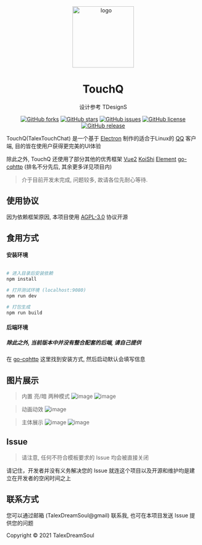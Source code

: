 <div align="center">

  <img width="160" src="https://i.loli.net/2021/10/05/yP5d6Aw19jRNUc7.png" alt="logo">

  <h1>TouchQ</h1>

设计参考 TDesignS

[![GitHub forks](https://img.shields.io/github/forks/TalexDreamSoul/touchq?style=flat-square)](https://github.com/TalexDreamSoul/touchq/network)
[![GitHub stars](https://img.shields.io/github/stars/TalexDreamSoul/touchq?style=flat-square)](https://github.com/TalexDreamSoul/touchq/stargazers)
[![GitHub issues](https://img.shields.io/github/issues/TalexDreamSoul/touchq?style=flat-square)](https://github.com/TalexDreamSoul/touchq/issues)
[![GitHub license](https://img.shields.io/github/license/TalexDreamSoul/touchq?style=flat-square)](https://github.com/TalexDreamSoul/touchq/blob/main/LICENSE)
[![GitHub release](https://img.shields.io/badge/release-1.0.0--beta-1b7cb9?style=flat-square)](https://github.com/TalexDreamSoul/touchq/releases)

</div>

TouchQ(TalexTouchChat) 是一个基于 [Electron](https://www.electronjs.org/) 制作的适合于Linux的 [QQ](https://im.qq.com/) 客户端, 目的皆在使用户获得更完美的UI体验

除此之外, TouchQ 还使用了部分其他的优秀框架 [Vue2](https://cn.vuejs.org/) [KoiShi](https://koishi.js.org/) [Element](https://element.eleme.io/#/zh-CN) [go-cqhttp](https://github.com/Mrs4s/go-cqhttp) (排名不分先后, 其余更多详见项目内)

<div align="center">
</div>

> 介于目前开发未完成, 问题较多, 故请各位先耐心等待.

## 使用协议

因为依赖框架原因, 本项目使用 [AGPL-3.0](./LICENSE) 协议开源

## 食用方式

#### 安装环境

``` bash

# 进入目录后安装依赖
npm install

# 打开测试环境 (localhost:9080)
npm run dev

# 打包生成
npm run build

```

#### 后端环境
##### 除此之外, 当前版本中并没有整合配套的后端, 请自己提供

在 [go-cqhttp](https://github.com/Mrs4s/go-cqhttp) 这里找到安装方式, 然后启动默认会填写信息

## 图片展示

> 内置 亮/暗 两种模式
![image](https://user-images.githubusercontent.com/59305952/136044683-e59428a3-dd28-4803-a4c3-bccc9fbd89e8.png)
![image](https://user-images.githubusercontent.com/59305952/136044716-2eb8a9fb-b961-42c3-a31c-4dc1fc7c1520.png)

> 动画动效
![image](https://user-images.githubusercontent.com/59305952/136044813-355105a2-d367-42bb-b1b4-f07706cae116.png)

> 主体展示
![image](https://user-images.githubusercontent.com/59305952/136044912-03b428ca-47b6-4b45-b4bf-5664ed006a7b.png)
![image](https://user-images.githubusercontent.com/59305952/136045304-bf52e1ae-d8c1-44ae-af48-29e11300a93b.png)

## Issue

> 请注意, 任何不符合模板要求的 Issue 均会被直接关闭

请记住，开发者并没有义务解决您的 Issue 就连这个项目以及开源和维护均是建立在开发者的空闲时间之上

## 联系方式

您可以通过邮箱 (TalexDreamSoul@gmail) 联系我, 也可在本项目发送 Issue 提供您的问题

Copyright © 2021 TalexDreamSoul
